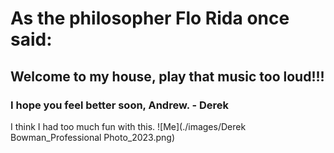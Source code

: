 # As the philosopher Flo Rida once said:
## Welcome to my house, play that music too loud!!!


### I hope you feel better soon, Andrew. - Derek

I think I had too much fun with this.
![Me](./images/Derek Bowman_Professional Photo_2023.png)
